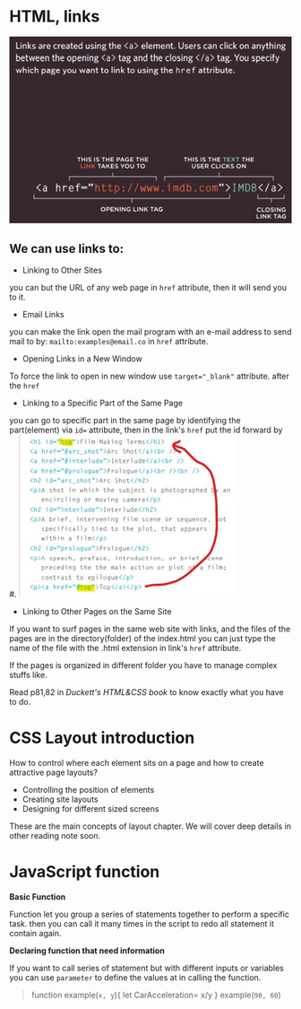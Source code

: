 # HTML, links
![a](A.jpg)
## We can use links to:
* Linking to Other Sites

you can but the URL of any web page in `href` attribute, then it will send you to it.
* Email Links

you can make the link open the mail program with an e-mail address to send mail to by: `mailto:examples@email.co` in `href` attribute.
* Opening Links in a New Window

To force the link to open in new window use  `target="_blank"` attribute. after the `href`
* Linking to a Specific Part of the Same Page

you can go to specific part in the same page by identifying the part(element) via `id=` attribute, then in the link's `href` put the id forward by #. 
![id](id.jpg)
* Linking to Other Pages on the Same Site

If you want to surf pages in the same web site with links, and the files of the pages are in the directory(folder) of the index.html you can just type the name of the file with the .html extension in link's `href` attribute.

If the pages is organized in different folder you have to manage complex stuffs like.

Read p81,82 in *Duckett's HTML&CSS book* to know exactly what you have to do.
# CSS Layout introduction
How to control where each element sits 
on a page and how to create attractive 
page layouts?
* Controlling the position of elements
* Creating site layouts
* Designing for different sized screens

These are the main concepts of layout chapter. We will cover deep details in other reading note soon.

# JavaScript function
**Basic Function**

Function let you group a series of statements together to perform a specific task. then you can call it many times in the script to redo all statement it contain again.

**Declaring function that need information**

If you want to call series of statement but with different inputs or variables you can use `parameter` to define the values at in calling the function.
> function example(`x, y`){
    let CarAcceleration= x/y
}
example(`90, 60`)